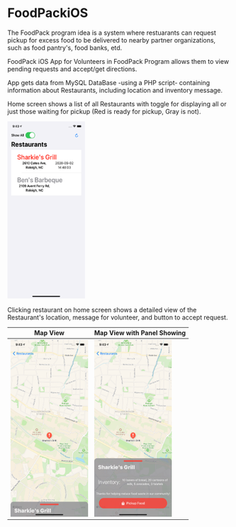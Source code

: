 # FoodPackiOS
The FoodPack program idea is a system where restuarants can request pickup for excess food to be delivered to nearby partner organizations, such as food pantry's, food banks, etd.

FoodPack iOS App for Volunteers in FoodPack Program allows them to view pending requests and accept/get directions.

App gets data from MySQL DataBase -using a PHP script- containing information about Restaurants, including location and inventory message. 

Home screen shows a list of all Restaurants with toggle for displaying all or just those waiting for pickup (Red is ready for pickup, Gray is not).

<img src="/FoodPackiOS/Github%20Images/Home%20Screen.png" alt="Home Screen View" width="175" height="400">

Clicking restaurant on home screen shows a detailed view of the Restaurant's location, message for volunteer, and button to accept request.

Map View | Map View with Panel Showing
------------ | -------------
<img src="/FoodPackiOS/Github%20Images/Single%20Restaurant.png" alt="Single Restaurant View" width="175" height="400"> | <img src="/FoodPackiOS/Github%20Images/Single%20Restaurant%20with%20Panel.png" alt="Single Restaurant w/ PanelView" width="175" height="400">
